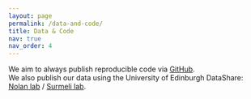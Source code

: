 ```yaml
---
layout: page
permalink: /data-and-code/
title: Data & Code
nav: true
nav_order: 4
---
```


We aim to always publish reproducible code via [GitHub](https://github.com/MattNolanLab).  
We also publish our data using the University of Edinburgh DataShare: [Nolan lab](https://datashare.ed.ac.uk/handle/10283/777) / [Surmeli lab](https://datashare.ed.ac.uk/handle/10283/4369).